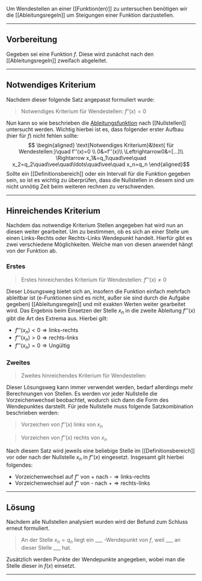 Um Wendestellen an einer [[Funktion(en)]] zu untersuchen benötigen wir die [[Ableitungsregeln]] um Steigungen einer Funktion darzustellen.

---
## Vorbereitung
Gegeben sei eine Funktion $f$. Diese wird zunächst nach den [[Ableitungsregeln]] zweifach abgeleitet.

---
## Notwendiges Kriterium
Nachdem dieser folgende Satz angepasst formuliert wurde:
> Notwendiges Kriterium für Wendestellen: $f''(x)=0$

Nun kann so wie beschrieben die [Ableitungsfunktion](Ableitung) nach [[Nullstellen]] untersucht werden. Wichtig hierbei ist es, dass folgender erster Aufbau (hier für $f$) nicht fehlen sollte:
$$ \begin{aligned}
\text{Notwendiges Kriterium}&\text{ für Wendestellen:}\quad f''(x)=0 \\
0&=f''(x)\\
\Leftrightarrow0&=[...]\\
\Rightarrow x_1&=q_1\quad\vee\quad x_2=q_2\quad\vee\quad\ldots\quad\vee\quad x_n=q_n
\end{aligned}$$
Sollte ein [[Definitionsbereich]] oder ein Intervall für die Funktion gegeben sein, so ist es wichtig zu überprüfen, dass die Nullstellen in diesem sind um nicht unnötig Zeit beim weiteren rechnen zu verschwenden.

---
## Hinreichendes Kriterium
Nachdem das notwendige Kriterium Stellen angegeben hat wird nun an diesen weiter gearbeitet.
Um zu bestimmen, ob es sich an einer Stelle um einen Links-Rechts oder Rechts-Links Wendepunkt handelt.
Hierfür gibt es zwei verschiedene Möglichkeiten. Welche man von diesen anwendet hängt von der Funktion ab.
### Erstes
> Erstes hinreichendes Kriterium für Wendestellen: $f'''(x)\neq0$

Dieser Lösungsweg bietet sich an, insofern die Funktion einfach mehrfach ableitbar ist (e-Funktionen sind es nicht, außer sie sind durch die Aufgabe gegeben) [[Ableitungsregeln]] und mit exakten Werten weiter gearbeitet wird.
Das Ergebnis beim Einsetzen der Stelle $x_n$ in die zweite Ableitung $f'''(x)$ gibt die Art des Extrema aus. Hierbei gilt:
- $f'''(x_n)<0\Rightarrow \text{links-rechts}$
- $f'''(x_n)>0\Rightarrow \text{rechts-links}$
- $f'''(x_n)=0\Rightarrow \text{Ungültig}$
### Zweites
>  Zweites hinreichendes Kriterium für Wendestellen:

Dieser Lösungsweg kann immer verwendet werden, bedarf allerdings mehr Berechnungen von Stellen.
Es werden vor jeder Nullstelle die Vorzeichenwechsel beobachtet, wodurch sich dann die Form des Wendepunktes darstellt.
Für jede Nullstelle muss folgende Satzkombination beschrieben werden:
> Vorzeichen von $f''(x)$ links von $x_n$

> Vorzeichen von $f''(x)$ rechts von $x_n$

Nach diesem Satz wird jeweils eine beliebige Stelle im [[Definitionsbereich]] vor oder nach der Nullstelle $x_n$ in $f''(x)$ eingesetzt. Insgesamt gilt hierbei folgendes:
- $\text{Vorzeichenwechsel auf }f''\text{ von + nach -} \Rightarrow\text{links-rechts}$
- $\text{Vorzeichenwechsel auf }f''\text{ von - nach +} \Rightarrow\text{rechts-links}$

---
## Lösung
Nachdem alle Nullstellen analysiert wurden wird der Befund zum Schluss erneut formuliert.
>An der Stelle $x_n=q_n$ liegt ein ___ -Wendepunkt von $f$,
>weil ___ an dieser Stelle ___ hat.

Zusätzlich werden Punkte der Wendepunkte angegeben, wobei man die Stelle dieser in $f(x)$ einsetzt.

---